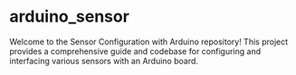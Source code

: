 # arduino_sensor
Welcome to the Sensor Configuration with Arduino repository! This project provides a comprehensive guide and codebase for configuring and interfacing various sensors with an Arduino board.
